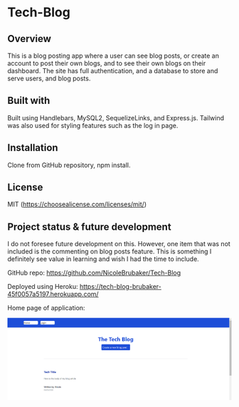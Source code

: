 # Tech-Blog

## Overview 

This is a blog posting app where a user can see blog posts, or create an account to post their own blogs, and to see their own blogs on their dashboard. The site has full authentication, and a database to store and serve users, and blog posts.

## Built with

Built using Handlebars, MySQL2, SequelizeLinks, and Express.js. Tailwind was also used for styling features such as the log in page.

## Installation

Clone from GitHub repository, npm install.

## License

MIT (https://choosealicense.com/licenses/mit/)

## Project status & future development

I do not foresee future development on this. However, one item that was not included is the commenting on blog posts feature. This is something I definitely see value in learning and wish I had the time to include. 

GitHub repo: https://github.com/NicoleBrubaker/Tech-Blog

Deployed using Heroku: https://tech-blog-brubaker-45f0057a5197.herokuapp.com/

Home page of application:

![tech blog home page](image.png)